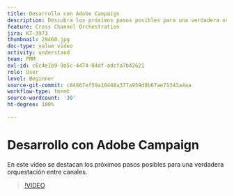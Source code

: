 ```yaml
---
title: Desarrollo con Adobe Campaign
description: Descubra los próximos pasos posibles para una verdadera orquestación entre canales.
feature: Cross Channel Orchestration
jira: KT-3973
thumbnail: 29460.jpg
doc-type: value video
activity: understand
team: PMM
exl-id: c6c4e1b9-9a5c-4474-84df-adcfa7b42621
role: User
level: Beginner
source-git-commit: c84867ef59a10448a377a959d0b67ae71343a4aa
workflow-type: tm+mt
source-wordcount: '30'
ht-degree: 100%

---
```


# Desarrollo con Adobe Campaign

En este vídeo se destacan los próximos pasos posibles para una verdadera orquestación entre canales.

>[!VIDEO](https://video.tv.adobe.com/v/29460?quality=12&learn=on)
